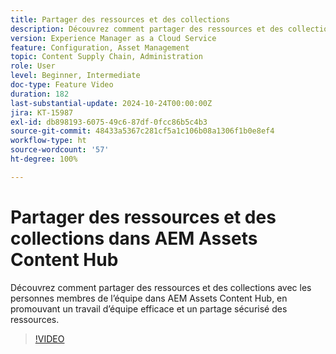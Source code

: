 ```yaml
---
title: Partager des ressources et des collections
description: Découvrez comment partager des ressources et des collections avec les personnes membres de l’équipe dans AEM Assets Content Hub, en promouvant un travail d’équipe efficace et un partage sécurisé des ressources.
version: Experience Manager as a Cloud Service
feature: Configuration, Asset Management
topic: Content Supply Chain, Administration
role: User
level: Beginner, Intermediate
doc-type: Feature Video
duration: 182
last-substantial-update: 2024-10-24T00:00:00Z
jira: KT-15987
exl-id: db898193-6075-49c6-87df-0fcc86b5c4b3
source-git-commit: 48433a5367c281cf5a1c106b08a1306f1b0e8ef4
workflow-type: ht
source-wordcount: '57'
ht-degree: 100%

---
```


# Partager des ressources et des collections dans AEM Assets Content Hub

Découvrez comment partager des ressources et des collections avec les personnes membres de l’équipe dans AEM Assets Content Hub, en promouvant un travail d’équipe efficace et un partage sécurisé des ressources.

>[!VIDEO](https://video.tv.adobe.com/v/3435685/?learn=on)
